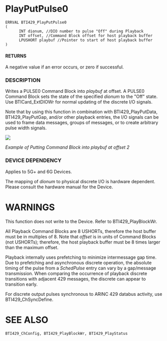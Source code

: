 # **PlayPutPulse0**

```
ERRVAL BTI429_PlayPutPulse0
(
      INT dionum, //DIO number to pulse "Off" during Playback
      INT offset, //Command Block offset for host playback buffer
      LPUSHORT playbuf //Pointer to start of host playback buffer
)
```
#### **RETURNS**

A negative value if an error occurs, or zero if successful.

### **DESCRIPTION**

Writes a PULSE0 Command Block into *playbuf* at offset. A PULSE0 Command Block sets the state of the specified *dionum* to the "Off" state. Use BTICard\_ExtDIOWr for normal updating of the discrete I/O signals.

Note that by using this function in combination with BTI429\_PlayPutData, BTI429\_PlayPutGap, and/or other playback entries, the I/O signals can be used to frame data messages, groups of messages, or to create arbitrary pulse width signals.

![](_page_0_Figure_9.jpeg)

*Example of Putting Command Block into playbuf at offset 2*

### **DEVICE DEPENDENCY**

Applies to 5G+ and 6G Devices.

The mapping of *dionum* to physical discrete I/O is hardware dependent. Please consult the hardware manual for the Device.

# **WARNINGS**

This function does not write to the Device. Refer to BTI429\_PlayBlockWr.

All Playback Command Blocks are 8 USHORTs, therefore the host buffer must be in multiples of 8. Note that *offset* is in units of Command Blocks (not USHORTs); therefore, the host playback buffer must be 8 times larger than the maximum offset.

Playback internally uses prefetching to minimize intermessage gap time. Due to prefetching and asynchronous discrete operation, the absolute timing of the pulse from a *SchedPulse* entry can vary by a gap/message transmission. When comparing the occurrence of playback discrete transitions with adjacent 429 messages, the discrete can appear to transition early.

For discrete output pulses synchronous to ARINC 429 databus activity, use BTI429\_ChSyncDefine.

# **SEE ALSO**

```
BTI429_ChConfig, BTI429_PlayBlockWr, BTI429_PlayStatus
```